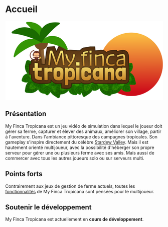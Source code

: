 # Accueil
![My Finca Tropicana logo](./assets/images/logo.png)

## Présentation
My Finca Tropicana est un jeu vidéo de simulation dans lequel le joueur 
doit gérer sa ferme, capturer et élever des animaux, améliorer son village, 
partir à l'aventure. Dans l'ambiance pittoresque des campagnes tropicales. 
Son gameplay s'inspire directement du célèbre 
[Stardew Valley](https://store.steampowered.com/app/413150/Stardew_Valley/). 
Mais il est hautement orienté multijoueur, avec la possibilité d'héberger 
son propre serveur pour gérer une ou plusieurs ferme avec ses amis. Mais 
aussi de commercer avec tous les autres joueurs solo ou sur serveurs multi.

## Points forts
Contrairement aux jeux de gestion de ferme actuels, toutes les 
[fonctionnalités](./features) de My Finca Tropicana sont pensées pour le
multijoueur.

## Soutenir le développement
My Finca Tropicana est actuellement en **cours de développement**.